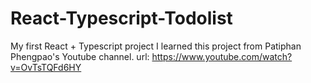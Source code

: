 # React-Typescript-Todolist

My first React + Typescript project
I learned this project from Patiphan Phengpao's Youtube channel.
url: https://www.youtube.com/watch?v=OvTsTQFd6HY

